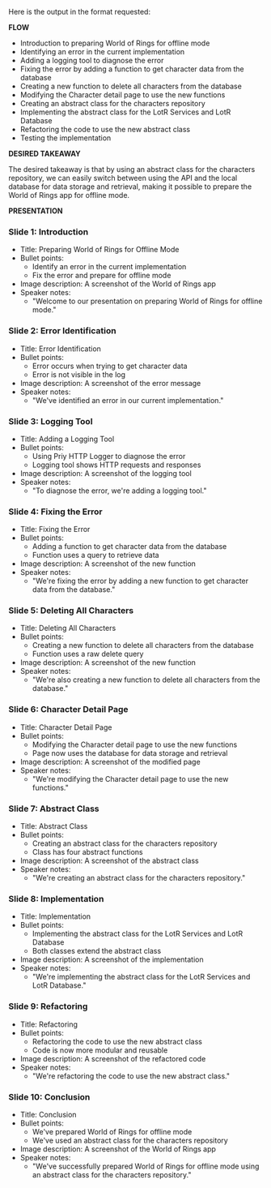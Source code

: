 Here is the output in the format requested:

**FLOW**

* Introduction to preparing World of Rings for offline mode
* Identifying an error in the current implementation
* Adding a logging tool to diagnose the error
* Fixing the error by adding a function to get character data from the database
* Creating a new function to delete all characters from the database
* Modifying the Character detail page to use the new functions
* Creating an abstract class for the characters repository
* Implementing the abstract class for the LotR Services and LotR Database
* Refactoring the code to use the new abstract class
* Testing the implementation

**DESIRED TAKEAWAY**

The desired takeaway is that by using an abstract class for the characters repository, we can easily switch between using the API and the local database for data storage and retrieval, making it possible to prepare the World of Rings app for offline mode.

**PRESENTATION**

### Slide 1: Introduction

* Title: Preparing World of Rings for Offline Mode
* Bullet points:
	+ Identify an error in the current implementation
	+ Fix the error and prepare for offline mode
* Image description: A screenshot of the World of Rings app
* Speaker notes:
	+ "Welcome to our presentation on preparing World of Rings for offline mode."

### Slide 2: Error Identification

* Title: Error Identification
* Bullet points:
	+ Error occurs when trying to get character data
	+ Error is not visible in the log
* Image description: A screenshot of the error message
* Speaker notes:
	+ "We've identified an error in our current implementation."

### Slide 3: Logging Tool

* Title: Adding a Logging Tool
* Bullet points:
	+ Using Priy HTTP Logger to diagnose the error
	+ Logging tool shows HTTP requests and responses
* Image description: A screenshot of the logging tool
* Speaker notes:
	+ "To diagnose the error, we're adding a logging tool."

### Slide 4: Fixing the Error

* Title: Fixing the Error
* Bullet points:
	+ Adding a function to get character data from the database
	+ Function uses a query to retrieve data
* Image description: A screenshot of the new function
* Speaker notes:
	+ "We're fixing the error by adding a new function to get character data from the database."

### Slide 5: Deleting All Characters

* Title: Deleting All Characters
* Bullet points:
	+ Creating a new function to delete all characters from the database
	+ Function uses a raw delete query
* Image description: A screenshot of the new function
* Speaker notes:
	+ "We're also creating a new function to delete all characters from the database."

### Slide 6: Character Detail Page

* Title: Character Detail Page
* Bullet points:
	+ Modifying the Character detail page to use the new functions
	+ Page now uses the database for data storage and retrieval
* Image description: A screenshot of the modified page
* Speaker notes:
	+ "We're modifying the Character detail page to use the new functions."

### Slide 7: Abstract Class

* Title: Abstract Class
* Bullet points:
	+ Creating an abstract class for the characters repository
	+ Class has four abstract functions
* Image description: A screenshot of the abstract class
* Speaker notes:
	+ "We're creating an abstract class for the characters repository."

### Slide 8: Implementation

* Title: Implementation
* Bullet points:
	+ Implementing the abstract class for the LotR Services and LotR Database
	+ Both classes extend the abstract class
* Image description: A screenshot of the implementation
* Speaker notes:
	+ "We're implementing the abstract class for the LotR Services and LotR Database."

### Slide 9: Refactoring

* Title: Refactoring
* Bullet points:
	+ Refactoring the code to use the new abstract class
	+ Code is now more modular and reusable
* Image description: A screenshot of the refactored code
* Speaker notes:
	+ "We're refactoring the code to use the new abstract class."

### Slide 10: Conclusion

* Title: Conclusion
* Bullet points:
	+ We've prepared World of Rings for offline mode
	+ We've used an abstract class for the characters repository
* Image description: A screenshot of the World of Rings app
* Speaker notes:
	+ "We've successfully prepared World of Rings for offline mode using an abstract class for the characters repository."
